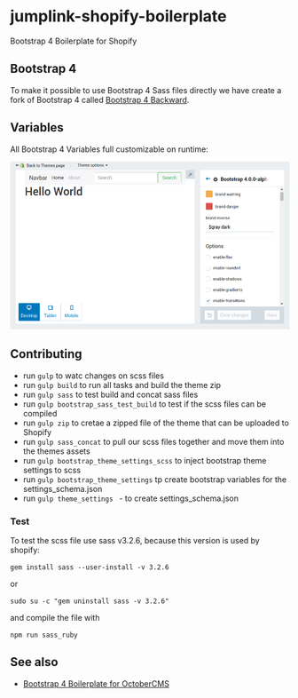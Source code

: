 # jumplink-shopify-boilerplate
Bootstrap 4 Boilerplate for Shopify

## Bootstrap 4
To make it possible to use Bootstrap 4 Sass files directly we have create a fork of Bootstrap 4 called [Bootstrap 4 Backward](https://github.com/JumpLinkNetwork/bootstrap-backward).

## Variables
All Bootstrap 4 Variables full customizable on runtime:

![Alt text](/theme_settings.png?raw=true "Optional Title")

## Contributing

* run `gulp` to watc changes on scss files
* run `gulp build` to run all tasks and build the theme zip
* run `gulp sass` to test build and concat sass files
* run `gulp bootstrap_sass_test_build` to test if the scss files can be compiled
* run `gulp zip` to cretae a zipped file of the theme that can be uploaded to Shopify
* run `gulp sass_concat` to pull our scss files together and move them into the themes assets
* run `gulp bootstrap_theme_settings_scss` to inject bootstrap theme settings to scss
* run `gulp bootstrap_theme_settings` tp create bootstrap variables for the settings_schema.json
* run `gulp theme_settings ` - to create settings_schema.json

### Test

To test the scss file use sass v3.2.6, because this version is used by shopify:

```
gem install sass --user-install -v 3.2.6
```

or
```
sudo su -c "gem uninstall sass -v 3.2.6"
```
and compile the file with
```
npm run sass_ruby
```

## See also
 * [Bootstrap 4 Boilerplate for OctoberCMS](https://github.com/JumpLinkNetwork/jumplink-october-boilerplate)
